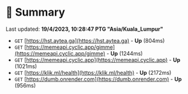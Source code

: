# 📖 Summary
Last updated: **19/4/2023, 10:28:47 PTG "Asia/Kuala_Lumpur"**

- `GET` [https://hst.aytea.ga](https://hst.aytea.ga) - **Up** (804ms)
- `GET` [https://memeapi.cyclic.app/gimme](https://memeapi.cyclic.app/gimme) - **Up** (1244ms)
- `GET` [https://memeapi.cyclic.app](https://memeapi.cyclic.app) - **Up** (1021ms)
- `GET` [https://klik.ml/health](https://klik.ml/health) - **Up** (2172ms)
- `GET` [https://dumb.onrender.com](https://dumb.onrender.com) - **Up** (956ms)
